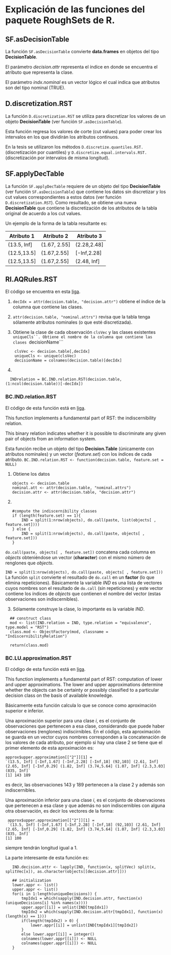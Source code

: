 # Explicación de las funciones del paquete RoughSets de R.

## SF.asDecisionTable
La función ```SF.asDecisionTable``` convierte **data.frames** en objetos del tipo **DecisionTable**.

El parámetro *decision.attr* representa el índice en donde se encuentra el atributo que representa la clase.

El parámetro *indx.nominal* es un vector lógico el cual indica que atributos son del tipo nominal (TRUE).

## D.discretization.RST
La función ```D.discretization.RST``` se utiliza para discretizar los valores de un objeto **DecisionTable** (ver función ```SF.asDecisionTable```).

Esta función regresa los valores de corte (cut values) para poder crear los intervalos en los que dividirán los atributos continuos.

En la tesis se utilizaron los métodos ```D.discretize.quantiles.RST.```(discretización por cuantiles) y ```D.discretize.equal.intervals.RST.``` (discretización por intervalos de misma longitud).

## SF.applyDecTable
La función ```SF.applyDecTable``` requiere de un objeto del tipo **DecisionTable** (ver función ```SF.asDecisionTable```) que contiene los datos sin discretizar y los cut values correspondientes a estos datos (ver función ```D.discretization.RST```). Como resultado, se obtiene una nueva **DecisionTable** que contiene la discretización de los atributos de la tabla original de acuerdo a los cut values.

Un ejemplo de la forma de la tabla resultante es:

|**Atributo 1**|**Atributo 2**|**Atributo 3**|
|-------------|--------------|-------------|
| (13.5, Inf] | (1.67, 2.55] | (2.28,2.48] |
| (12.5,13.5] | (1.67,2.55]  | [-Inf,2.28] |
| (12.5,13.5] | (1.67,2.55]  | (2.48, Inf] |

## RI.AQRules.RST
El código se encuentra en esta [liga](https://github.com/janusza/RoughSets/blob/master/R/RuleInduction.R).

1. ```decIdx = attr(decision.table, "decision.attr")``` obtiene el índice de la columna que contiene las clases.

2. ```attr(decision.table, "nominal.attrs")``` revisa que la tabla tenga sólamente atributos nominales (o que esté discretizada).

3.  Obtiene la clase de cada observación ```clsVec``` y las clases existentes  ```uniqueCls``. Obtiene el nombre de la columna que contiene las clases ```decisionName```
```
	clsVec <- decision.table[,decIdx]
	uniqueCls <- unique(clsVec)
	decisionName = colnames(decision.table)[decIdx]
```

4. 
```
  INDrelation = BC.IND.relation.RST(decision.table, (1:ncol(decision.table))[-decIdx])
```

### BC.IND.relation.RST
El código de esta función está en [liga](https://github.com/janusza/RoughSets/blob/master/R/BasicRoughSets.R).

 This function implements a fundamental part of RST: the indiscernibility relation.

 This binary relation indicates whether it is possible to discriminate any given pair of objects from an information system.

 Esta función recibe un objeto del tipo **Decision.Table** (únicamente con atributos nominales) y un vector (*feature.set*) con los índices de cada atributo.
 ```BC.IND.relation.RST <- function(decision.table, feature.set = NULL)```

 1. Obtiene los datos
 ```
 	objects <- decision.table
	nominal.att <- attr(decision.table, "nominal.attrs")
	decision.attr <- attr(decision.table, "decision.attr")
 ```

 2. 
 ```
 	#compute the indiscernibility classes
	if (length(feature.set) == 1){
		IND = split(1:nrow(objects), do.call(paste, list(objects[ , feature.set])))
	} else {
		IND = split(1:nrow(objects), do.call(paste, objects[ , feature.set]))
	}
 ```
  ```do.call(paste, objects[ , feature.set])``` concatena cada columna en *objects* obteniéndose un vector (**character**) con el mismo número de renglones que *objects*.

  ```IND = split(1:nrow(objects), do.call(paste, objects[ , feature.set]))``` La función ```split``` convierte el resultado de ```do.call``` en un **factor** (lo que elimina repeticiones). Básicamente la variable *IND* es una lista de vectores cuyos nombres son el resultado de ```do.call``` (sin repeticiones) y este vector contiene los índices de *objects* que contienen el nombre del vector (estas observaciones son indiscernibles).

  3. Sólamente construye la clase, lo importante es la variable *IND*.
  ```
  	## construct class
	mod <- list(IND.relation = IND, type.relation = "equivalence", type.model = "RST")	
	class.mod <- ObjectFactory(mod, classname = "IndiscernibilityRelation")
	
	return(class.mod)
  ```

### BC.LU.approximation.RST
El código de esta función está en [liga](https://github.com/janusza/RoughSets/blob/master/R/BasicRoughSets.R).

 This function implements a fundamental part of RST: computation of lower and upper approximations. 
 The lower and upper approximations determine whether the objects can be certainty or possibly classified 
 to a particular decision class on the basis of available knowledge.

 Básicamente esta función calcula lo que se conoce como aproximación superior e inferior.

 Una aproximación superior para una clase $i$, es el conjunto de observaciones que pertenecen a esa clase, considerando que puede haber observaciones (renglones) indiscirnibles. En el código, esta aproximación se guarda en un vector cuyos nombres corresponden a la concatenación de los valores de cada atributo, por ejemplo si hay una clase 2 se tiene que el primer elemento de esta aproximación es:

 ```
 approx$upper.approximation[["2"]][1] = 
 `(13.5, Inf] [-Inf,1.67] [-Inf,2.28] [-Inf,18] (92,103] (2.61, Inf] (2.65, Inf] [-Inf,0.29] (1.82, Inf] (3.74,5.64] (1.07, Inf] (2.3,3.03] (835, Inf]`
[1] 143 189
 ```
es decir, las observaciones 143 y 189 pertenecen a la clase 2 y además son indiscernibles.

Una aproximación inferior para una clase $i$, es el conjunto de observaciones que pertenecen a esa clase y que además no son indiscernibles con alguna otra observación, es decir los vectores de la forma:

```
 approx$upper.approximation[["2"]][1] = 
 `(13.5, Inf] [-Inf,1.67] [-Inf,2.28] [-Inf,18] (92,103] (2.61, Inf] (2.65, Inf] [-Inf,0.29] (1.82, Inf] (3.74,5.64] (1.07, Inf] (2.3,3.03] (835, Inf]`
[1] 100
 ```
 siempre tendrán longitud igual a 1.

 La parte interesante de esta función es:
 ```
 	IND.decision.attr <- lapply(IND, function(x, splitVec) split(x, splitVec[x]), as.character(objects[[decision.attr]]))
	
	## initialization
	lower.appr <- list()
	upper.appr <- list()
	for(i in 1:length(uniqueDecisions)) {
		tmpIdx1 = which(sapply(IND.decision.attr, function(x) (uniqueDecisions[i] %in% names(x))))
		upper.appr[[i]] = unlist(IND[tmpIdx1])
		tmpIdx2 = which(sapply(IND.decision.attr[tmpIdx1], function(x) (length(x) == 1)))
		if(length(tmpIdx2) > 0) {
			lower.appr[[i]] = unlist(IND[tmpIdx1][tmpIdx2])
		}
		else lower.appr[[i]] = integer()
		colnames(lower.appr[[i]]) <- NULL
		colnames(upper.appr[[i]]) <- NULL
	}
 ```